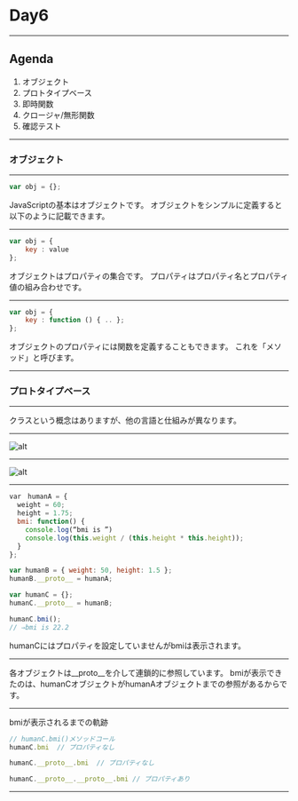 # Day6

---

## Agenda
1. オブジェクト
2. プロトタイプベース
3. 即時関数
4. クロージャ/無形関数
5. 確認テスト

---

### オブジェクト

---

```JavaScript
var obj = {};
```

<div style="text-align: left;">
JavaScriptの基本はオブジェクトです。
オブジェクトをシンプルに定義すると以下のように記載できます。
</div>

---

```JavaScript
var obj = {
    key : value
};
```

<div style="text-align: left;">
オブジェクトはプロパティの集合です。
プロパティはプロパティ名とプロパティ値の組み合わせです。
</div>

---

```JavaScript
var obj = {
    key : function () { .. };
};
```

<div style="text-align: left;">
オブジェクトのプロパティには関数を定義することもできます。
これを「メソッド」と呼びます。
</div>

---

### プロトタイプベース

---

クラスという概念はありますが、他の言語と仕組みが異なります。

---

![alt](.\image\JavaScript_14.png)

---

![alt](.\image\JavaScript_15.png)

---

```JavaScript
var　humanA = {
  weight = 60;
  height = 1.75;
  bmi: function() {
    console.log(“bmi is ”)
    console.log(this.weight / (this.height * this.height));
  }
};

var humanB = { weight: 50, height: 1.5 };
humanB.__proto__ = humanA;

var humanC = {};
humanC.__proto__ = humanB;

humanC.bmi();
// ⇒bmi is 22.2

```
<div style="text-align: left;">
humanCにはプロパティを設定していませんがbmiは表示されます。
</div>

---

<div style="text-align: left;">
各オブジェクトは__proto__を介して連鎖的に参照しています。
bmiが表示できたのは、humanCオブジェクトがhumanAオブジェクトまでの参照があるからです。
</div>

---

<div style="text-align: left;">
bmiが表示されるまでの軌跡
</div>

```JavaScript
// humanC.bmi()メソッドコール
humanC.bmi  // プロパティなし

humanC.__proto__.bmi  // プロパティなし

humanC.__proto__.__proto__.bmi // プロパティあり
```

---
